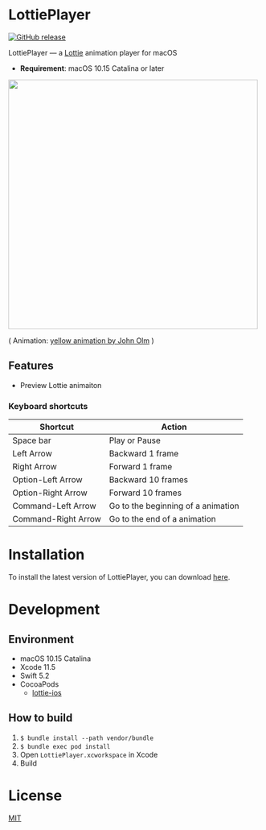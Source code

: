 # LottiePlayer
[![GitHub release](https://img.shields.io/github/v/release/mnkd/LottiePlayer)](https://github.com/mnkd/LottiePlayer/releases/latest)

LottiePlayer — a [Lottie](https://airbnb.design/lottie/) animation player for macOS

- **Requirement**: macOS 10.15 Catalina or later

<img src="https://user-images.githubusercontent.com/4963478/84585469-05b8d180-ae4b-11ea-93e6-b1bd3728336a.png" width="496"/>

( Animation: [yellow animation by John Olm](https://lottiefiles.com/23495-yellow-animation) )

## Features
- Preview Lottie animaiton

### Keyboard shortcuts
Shortcut | Action
-------- | ------------- 
Space bar | Play or Pause
Left Arrow  | Backward 1 frame
Right Arrow | Forward 1 frame
Option-Left Arrow | Backward 10 frames
Option-Right Arrow| Forward 10 frames
Command-Left Arrow  | Go to the beginning of a animation
Command-Right Arrow | Go to the end of a animation

# Installation
To install the latest version of LottiePlayer, you can download [here](https://github.com/mnkd/LottiePlayer/releases).

# Development
## Environment
- macOS 10.15 Catalina
- Xcode 11.5
- Swift 5.2
- CocoaPods
    - [lottie-ios](https://github.com/airbnb/lottie-ios)

## How to build
1. `$ bundle install --path vendor/bundle`
2. `$ bundle exec pod install`
3. Open `LottiePlayer.xcworkspace` in Xcode
4. Build

License
===
[MIT](https://github.com/mnkd/LottiePlayer/blob/master/LICENSE)
